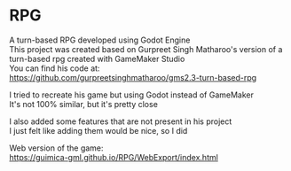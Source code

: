 # RPG

A turn-based RPG developed using Godot Engine<br>
This project was created based on Gurpreet Singh Matharoo's version of a turn-based rpg created with GameMaker Studio<br>
You can find his code at:<br>
https://github.com/gurpreetsinghmatharoo/gms2.3-turn-based-rpg<br>

I tried to recreate his game but using Godot instead of GameMaker<br>
It's not 100% similar, but it's pretty close<br>

I also added some features that are not present in his project<br>
I just felt like adding them would be nice, so I did<br>

Web version of the game:<br>
https://guimica-gml.github.io/RPG/WebExport/index.html
